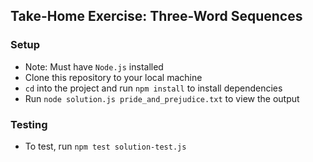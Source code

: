## Take-Home Exercise: Three-Word Sequences

### Setup

- Note: Must have `Node.js` installed
- Clone this repository to your local machine
- `cd` into the project and run `npm install` to install dependencies
- Run `node solution.js pride_and_prejudice.txt` to view the output

### Testing

- To test, run `npm test solution-test.js`
